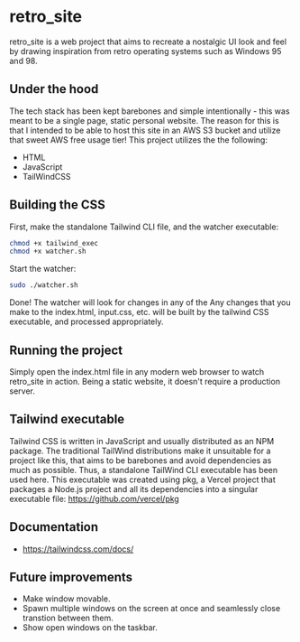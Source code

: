 # retro_site

retro_site is a web project that aims to recreate a nostalgic UI look and feel by drawing inspiration from retro operating systems such as Windows 95 and 98. 

## Under the hood

The tech stack has been kept barebones and simple intentionally - this was meant to be a single page, static personal website. The reason for this is that I intended to be able to host this site in an AWS S3 bucket and utilize that sweet AWS free usage tier! This project utilizes the the following:

* HTML
* JavaScript
* TailWindCSS

## Building the CSS

First, make the standalone Tailwind CLI file, and the watcher executable:
  ```sh
chmod +x tailwind_exec
chmod +x watcher.sh
  ```
Start the watcher:
  ```sh
sudo ./watcher.sh
  ```

Done! The watcher will look for changes in any of the Any changes that you make to the index.html, input.css, etc. will be built by the tailwind CSS executable, and processed appropriately.

## Running the project
Simply open the index.html file in any modern web browser to watch retro_site in action. Being a static website, it doesn't require a production server.

## Tailwind executable
Tailwind CSS is written in JavaScript and usually distributed as an NPM package. The traditional TailWind distributions make it unsuitable for a project like this, that aims to be barebones and avoid dependencies as much as possible. Thus, a standalone TailWind CLI executable has been used here. This executable was created using pkg, a Vercel project that packages a Node.js project and all its dependencies into a singular executable file: https://github.com/vercel/pkg

## Documentation
* https://tailwindcss.com/docs/

## Future improvements
* Make window movable.
* Spawn multiple windows on the screen at once and seamlessly close transtion between them.
* Show open windows on the taskbar.